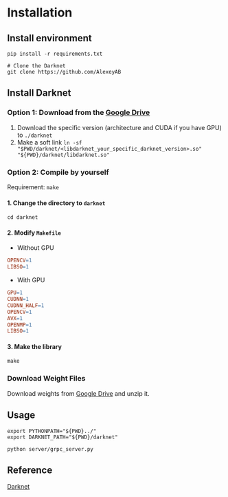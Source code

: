 # Installation

## Install environment
```shell script
pip install -r requirements.txt

# Clone the Darknet
git clone https://github.com/AlexeyAB
```

## Install Darknet

### Option 1: Download from the [Google Drive](https://drive.google.com/drive/u/1/folders/1qw8CFmSymAr-SRBuqNfH9dZKl8DwKLpi)

1. Download the specific version (architecture and CUDA if you have GPU) to `./darknet`
2. Make a soft link `ln -sf "$PWD/darknet/<libdarknet_your_specific_darknet_version>.so" "${PWD}/darknet/libdarknet.so"`

### Option 2: Compile by yourself

Requirement: `make`

#### 1. Change the directory to `darknet`
```shell script
cd darknet
```

#### 2. Modify `Makefile`

*   Without GPU
```makefile
OPENCV=1
LIBSO=1
```

*   With GPU
```makefile
GPU=1
CUDNN=1
CUDNN_HALF=1
OPENCV=1
AVX=1
OPENMP=1
LIBSO=1
```

#### 3. Make the library
```shell script
make
```

### Download Weight Files

Download weights from [Google Drive](https://drive.google.com/file/d/1QNc93VfulhZf_J2sZpTLPlNRbYvW9p9h/view?usp=sharing) and unzip it.

## Usage

```shell script
export PYTHONPATH="${PWD}../"
export DARKNET_PATH="${PWD}/darknet"

python server/grpc_server.py
```

## Reference

[Darknet](https://github.com/AlexeyAB/darknet#how-to-compile-on-linux-using-cmake)
